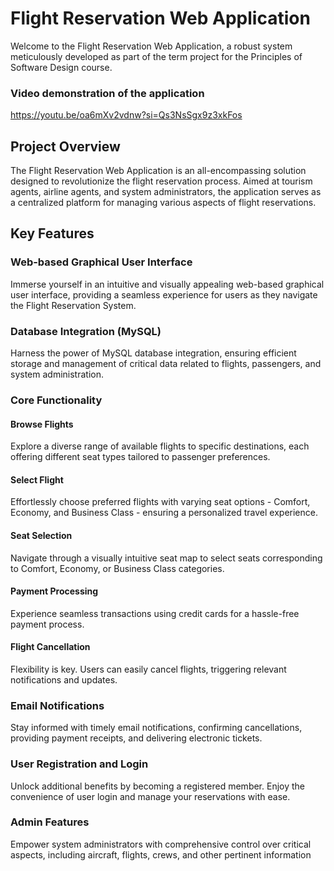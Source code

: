 Flight Reservation Web Application
==================================

Welcome to the Flight Reservation Web Application, a robust system meticulously developed as part of the term project for the Principles of Software Design course.

### Video demonstration of the application
https://youtu.be/oa6mXv2vdnw?si=Qs3NsSgx9z3xkFos

Project Overview
----------------

The Flight Reservation Web Application is an all-encompassing solution designed to revolutionize the flight reservation process. Aimed at tourism agents, airline agents, and system administrators, the application serves as a centralized platform for managing various aspects of flight reservations.

Key Features
------------

### Web-based Graphical User Interface

Immerse yourself in an intuitive and visually appealing web-based graphical user interface, providing a seamless experience for users as they navigate the Flight Reservation System.

### Database Integration (MySQL)

Harness the power of MySQL database integration, ensuring efficient storage and management of critical data related to flights, passengers, and system administration.

### Core Functionality

#### Browse Flights

Explore a diverse range of available flights to specific destinations, each offering different seat types tailored to passenger preferences.

#### Select Flight

Effortlessly choose preferred flights with varying seat options - Comfort, Economy, and Business Class - ensuring a personalized travel experience.

#### Seat Selection

Navigate through a visually intuitive seat map to select seats corresponding to Comfort, Economy, or Business Class categories.

#### Payment Processing

Experience seamless transactions using credit cards for a hassle-free payment process.

#### Flight Cancellation

Flexibility is key. Users can easily cancel flights, triggering relevant notifications and updates.

### Email Notifications

Stay informed with timely email notifications, confirming cancellations, providing payment receipts, and delivering electronic tickets.

### User Registration and Login

Unlock additional benefits by becoming a registered member. Enjoy the convenience of user login and manage your reservations with ease.

### Admin Features

Empower system administrators with comprehensive control over critical aspects, including aircraft, flights, crews, and other pertinent information
